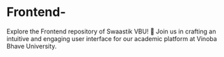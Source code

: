 # Frontend-
Explore the Frontend repository of Swaastik VBU! 🚀 Join us in crafting an intuitive and engaging user interface for our academic platform at Vinoba Bhave University.
